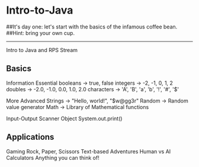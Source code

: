 # Intro-to-Java

##It's day one: let's start with the basics of the infamous coffee bean.
##Hint: bring your own cup.

------------------------------------
Intro to Java and RPS Stream

Basics
--------
Information
Essential
    booleans    -> true, false
    integers      -> -2, -1, 0, 1, 2 
    doubles      -> -2.0, -1.0, 0.0, 1.0, 2.0
    characters  -> 'A', 'B', 'a', 'b', '!', '#', '$'

More Advanced
    Strings        -> "Hello, world!", "$w@gg3r"
    Random      -> Random value generator
    Math            -> Library of Mathematical functions

Input-Output
    Scanner Object
    System.out.print()

Applications
--------------
Gaming
    Rock, Paper, Scissors
    Text-based Adventures
    Human vs AI
Calculators
Anything you can think of!
